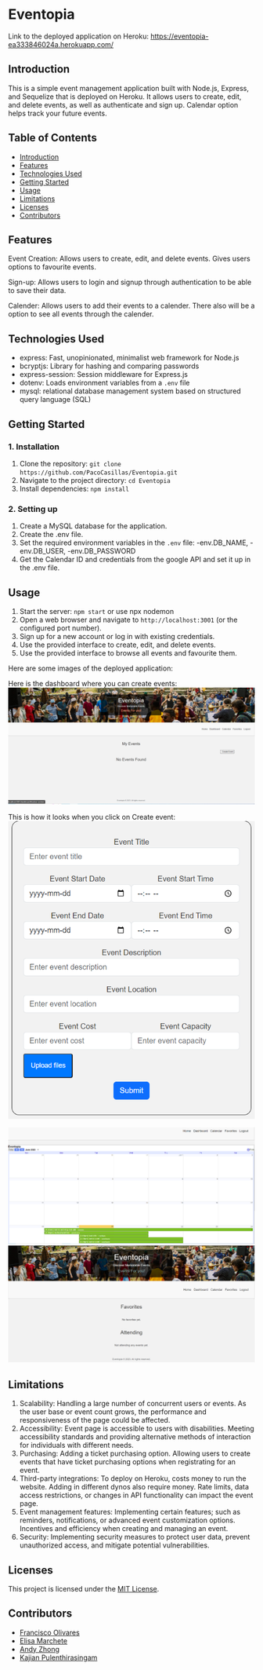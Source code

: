 # Eventopia
Link to the deployed application on Heroku: https://eventopia-ea333846024a.herokuapp.com/

## Introduction
This is a simple event management application built with Node.js, Express, and Sequelize that is deployed on Heroku. It allows users to create, edit, and delete events, as well as authenticate and sign up. Calendar option helps track your future events.

## Table of Contents
- [Introduction](#introduction)
- [Features](#features)
- [Technologies Used](#technologies-used)
- [Getting Started](#getting-started)
- [Usage](#usage)
- [Limitations](#limitations)
- [Licenses](#licenses)
- [Contributors](#contributors)

## Features
Event Creation: Allows users to create, edit, and delete events. Gives users options to favourite events.

Sign-up: Allows users to login and signup through authentication to be able to save their data.

Calender: Allows users to add their events to a calender. There also will be a option to see all events through the calender.

## Technologies Used
- express: Fast, unopinionated, minimalist web framework for Node.js
- bcryptjs: Library for hashing and comparing passwords
- express-session: Session middleware for Express.js
- dotenv: Loads environment variables from a `.env` file
- mysql: relational database management system based on structured query language (SQL)

## Getting Started
### 1. Installation
1. Clone the repository: `git clone https://github.com/PacoCasillas/Eventopia.git`
2. Navigate to the project directory: `cd Eventopia`
3. Install dependencies: `npm install`

### 2. Setting up

1. Create a MySQL database for the application.
2. Create the .env file.
3. Set the required environment variables in the `.env` file:
   -env.DB_NAME,
   -env.DB_USER,
   -env.DB_PASSWORD
4. Get the Calendar ID and credentials from the google API and set it up in the .env file.

## Usage

1. Start the server: `npm start` or use npx nodemon
2. Open a web browser and navigate to `http://localhost:3001` (or the configured port number).
3. Sign up for a new account or log in with existing credentials.
4. Use the provided interface to create, edit, and delete events.
5. Use the provided interface to browse all events and favourite them.

Here are some images of the deployed application:

Here is the dashboard where you can create events:
![](public/images/dashboard.PNG)

This is how it looks when you click on Create event:
![](public/images/event.PNG)

![](public/images/calendar.PNG)
![](public/images/favourites.PNG)

## Limitations
1. Scalability: Handling a large number of concurrent users or events. As the user base or event count grows, the performance and responsiveness of the page could be affected.
2. Accessibility: Event page is accessible to users with disabilities. Meeting accessibility standards and providing alternative methods of interaction for individuals with different needs.
3. Purchasing: Adding a ticket purchasing option. Allowing users to create events that have ticket purchasing options when registrating for an event.
4. Third-party integrations: To deploy on Heroku, costs money to run the website. Adding in different dynos also require money. Rate limits, data access restrictions, or changes in API functionality can impact the event page.
5. Event management features: Implementing certain features; such as reminders, notifications, or advanced event customization options. Incentives and efficiency when creating and managing an event.
6. Security: Implementing security measures to protect user data, prevent unauthorized access, and mitigate potential vulnerabilities.

## Licenses
This project is licensed under the [MIT License](LICENSE).

## Contributors
* [Francisco Olivares](https://github.com/PacoCasillas) 
* [Elisa Marchete](https://github.com/ElisaMarchete) 
* [Andy Zhong](https://github.com/timebytes)
* [Kajian Pulenthirasingam](https://github.com/kajianpulenthirasingam)
